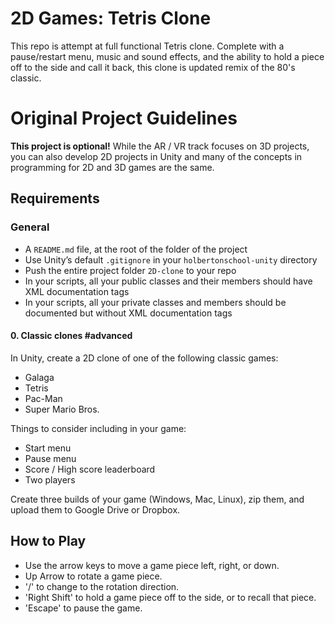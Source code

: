 # 2D Games: Tetris Clone

This repo is attempt at full functional Tetris clone. Complete with a pause/restart menu, music and sound effects, and the ability to hold a piece off to the side and call it back, this clone is updated remix of the 80's classic.


# Original Project Guidelines

**This project is optional!**  While the AR / VR track focuses on 3D projects, you can also develop 2D projects in Unity and many of the concepts in programming for 2D and 3D games are the same.

## Requirements

### General

-   A  `README.md`  file, at the root of the folder of the project
-   Use Unity’s default  `.gitignore`  in your  `holbertonschool-unity`  directory
-   Push the entire project folder  `2D-clone`  to your repo
-   In your scripts, all your public classes and their members should have XML documentation tags
-   In your scripts, all your private classes and members should be documented but without XML documentation tags

#### 0. Classic clones  #advanced

In Unity, create a 2D clone of one of the following classic games:

-   Galaga
-   Tetris
-   Pac-Man
-   Super Mario Bros.

Things to consider including in your game:

-   Start menu
-   Pause menu
-   Score / High score leaderboard
-   Two players

Create three builds of your game (Windows, Mac, Linux), zip them, and upload them to Google Drive or Dropbox.


## How to Play

- Use the arrow keys to move a game piece left, right, or down. 
- Up Arrow to rotate a game piece.
- '/' to change to the rotation direction.
- 'Right Shift' to hold a game piece off to the side, or to recall that piece.
- 'Escape' to pause the game.
